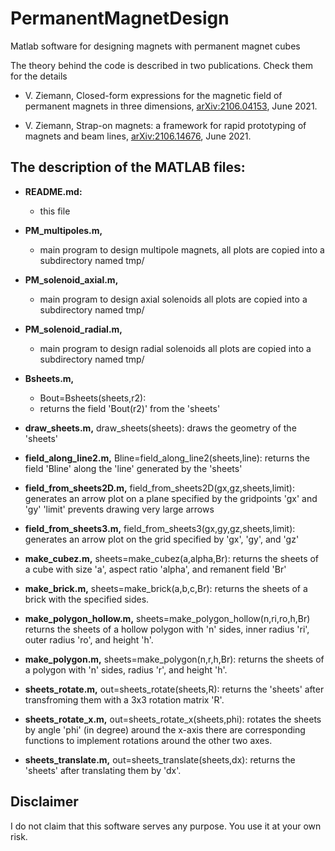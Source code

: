 # PermanentMagnetDesign
Matlab software for designing magnets with permanent magnet cubes

The theory behind the code is described in two publications. Check them
for the details

  - V. Ziemann, Closed-form expressions for the magnetic field of permanent magnets in
    three dimensions, [arXiv:2106.04153](https://arxiv.org/abs/2106.04153), June 2021.

  - V. Ziemann, Strap-on magnets: a framework for rapid prototyping of magnets and
    beam lines, [arXiv:2106.14676](https://arxiv.org/abs/2106.14676), June 2021.


## The description of the MATLAB files:

- **README.md:**
  - this file

- **PM_multipoles.m,**
  - main program to design multipole magnets,
  all plots are copied into a subdirectory named tmp/ 

- **PM_solenoid_axial.m,**
  - main program to design axial solenoids
  all plots are copied into a subdirectory named tmp/ 

- **PM_solenoid_radial.m,**
  - main program to design radial solenoids
  all plots are copied into a subdirectory named tmp/ 

- **Bsheets.m,**
  - Bout=Bsheets(sheets,r2):
  - returns the field 'Bout(r2)' from the 'sheets'

- **draw_sheets.m,**
  draw_sheets(sheets):
  draws the geometry of the 'sheets'

- **field_along_line2.m,**
  Bline=field_along_line2(sheets,line):
  returns the field 'Bline' along the 'line' generated by the 'sheets'

- **field_from_sheets2D.m,**
  field_from_sheets2D(gx,gz,sheets,limit):
  generates an arrow plot on a plane specified by the gridpoints 'gx' and 'gy'
  'limit' prevents drawing very large arrows

- **field_from_sheets3.m,**
  field_from_sheets3(gx,gy,gz,sheets,limit):
  generates an arrow plot on the grid specified by 'gx', 'gy', and 'gz'

- **make_cubez.m,**
  sheets=make_cubez(a,alpha,Br):
  returns the sheets of a cube with size 'a', aspect ratio 'alpha', and
  remanent field 'Br'

- **make_brick.m,**
  sheets=make_brick(a,b,c,Br):
  returns the sheets of a brick with the specified sides.

- **make_polygon_hollow.m,**
  sheets=make_polygon_hollow(n,ri,ro,h,Br)
  returns the sheets of a hollow polygon with 'n' sides, inner radius 'ri',
  outer radius 'ro', and  height 'h'.
 
- **make_polygon.m,** 
  sheets=make_polygon(n,r,h,Br):
  returns the sheets of a polygon with 'n' sides, radius 'r', and  height 'h'.

- **sheets_rotate.m,** 
  out=sheets_rotate(sheets,R):
  returns the 'sheets' after transfroming them with a 3x3 rotation matrix 'R'.

- **sheets_rotate_x.m,** 
  out=sheets_rotate_x(sheets,phi):
  rotates the sheets by angle 'phi' (in degree) around the x-axis
  there are corresponding functions to implement rotations around the other two axes.

- **sheets_translate.m,**
  out=sheets_translate(sheets,dx):
  returns the 'sheets' after translating them by 'dx'.

## Disclaimer

I do not claim that this software serves any purpose. You use it at your own risk. 
